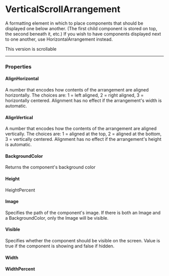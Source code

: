 # VerticalScrollArrangement

A formatting element in which to place components that should be displayed one below another. (The first child component is stored on top, the second beneath it, etc.) If you wish to have components displayed next to one another, use HorizontalArrangement instead.

This version is scrollable

---

### Properties

#### AlignHorizontal

A number that encodes how contents of the arrangement are aligned horizontally. The choices are: 1 = left aligned, 2 = right aligned, 3 = horizontally centered. Alignment has no effect if the arrangement's width is automatic.

#### AlignVertical

A number that encodes how the contents of the arrangement are aligned vertically. The choices are: 1 = aligned at the top, 2 = aligned at the bottom, 3 = vertically centered. Alignment has no effect if the arrangement's height is automatic.

#### BackgroundColor

Returns the component's background color

#### Height

HeightPercent

#### Image

Specifies the path of the component's image. If there is both an Image and a BackgroundColor, only the Image will be visible.

#### Visible

Specifies whether the component should be visible on the screen. Value is true if the component is showing and false if hidden.

#### Width

#### WidthPercent
